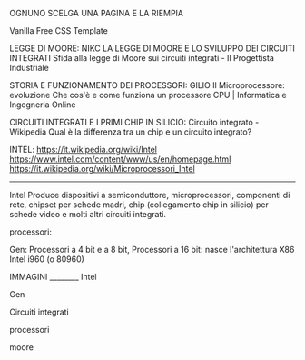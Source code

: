 
OGNUNO SCELGA UNA PAGINA E LA RIEMPIA


Vanilla Free CSS Template 

LEGGE DI MOORE: NIKC
LA LEGGE DI MOORE E LO SVILUPPO DEI CIRCUITI INTEGRATI
Sfida alla legge di Moore sui circuiti integrati - Il Progettista Industriale

STORIA E FUNZIONAMENTO DEI PROCESSORI: GILIO
Il Microprocessore: evoluzione
Che cos'è e come funziona un processore CPU | Informatica e Ingegneria Online 

CIRCUITI INTEGRATI E I PRIMI CHIP IN SILICIO:
Circuito integrato - Wikipedia 
Qual è la differenza tra un chip e un circuito integrato? 

INTEL:
https://it.wikipedia.org/wiki/Intel 
https://www.intel.com/content/www/us/en/homepage.html 
https://it.wikipedia.org/wiki/Microprocessori_Intel 


______________________________________________________________________




Intel 
Produce dispositivi a semiconduttore, microprocessori, componenti di rete, chipset per schede madri, chip (collegamento chip in silicio) per schede video e molti altri circuiti integrati.

processori:

Gen:
Processori a 4 bit e a 8 bit,
Processori a 16 bit: nasce l'architettura X86 
Intel i960 (o 80960)



IMMAGINI ________
Intel

Gen


Circuiti integrati


processori


moore


